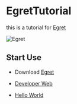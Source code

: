 # EgretTutorial
this is a tutorial for [Egret](https://www.egret.com/)

![Egret](https://egret.com/data/upload/20170928/59cc63dfe46db.jpg)

## Start Use 
+ Download [Egret](http://tool.egret-labs.org/EgretLauncher/EgretLauncher-1.0.45.exe)

+ [Developer Web](http://developer.egret.com)

+ [Hello World](http://developer.egret.com/cn/github/egret-docs/Engine2D/getStarted/helloWorld/index.html)
